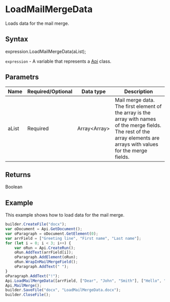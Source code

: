# LoadMailMergeData

Loads data for the mail merge.

## Syntax

expression.LoadMailMergeData(aList);

`expression` - A variable that represents a [Api](../Api.md) class.

## Parametrs

| **Name** | **Required/Optional** | **Data type** | **Description** |
| ------------- | ------------- | ------------- | ------------- |
| aList | Required | Array<Array<String>> | Mail merge data. The first element of the array is the array with names of the merge fields. The rest of the array elements are arrays with values for the merge fields. |

## Returns

Boolean

## Example

This example shows how to load data for the mail merge.

```javascript
builder.CreateFile("docx");
var oDocument = Api.GetDocument();
var oParagraph = oDocument.GetElement(0);
var arrField = ["Greeting line", "First name", "Last name"];
for (let i = 0; i < 3; i++) {
	var oRun = Api.CreateRun();
	oRun.AddText(arrField[i]);
	oParagraph.AddElement(oRun);
	oRun.WrapInMailMergeField();
	oParagraph.AddText(" ");
}
oParagraph.AddText("!");
Api.LoadMailMergeData([arrField, ["Dear", "John", "Smith"], ["Hello", "Lara", "Davis"]]);
Api.MailMerge();
builder.SaveFile("docx", "LoadMailMergeData.docx");
builder.CloseFile();
```